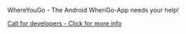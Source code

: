 WhereYouGo - The Android WheriGo-App needs your help!

[Call for developers - Click for more info](https://www.whereyougo.org/development)
